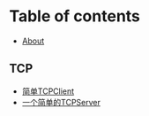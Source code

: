 # Table of contents

* [About](README.md)

## TCP

* [简单TCPClient](tcp/jian-dan-tcpclient.md)
* [一个简单的TCPServer](tcp/yi-ge-jian-dan-de-tcpserver.md)

